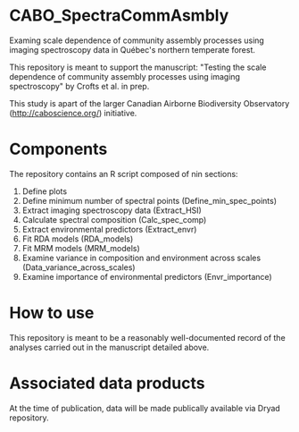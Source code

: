 # CABO_SpectraCommAsmbly
Examing scale dependence of community assembly processes using imaging spectroscopy data in Québec's northern temperate forest.

This repository is meant to support the manuscript: 
"Testing the scale dependence of community assembly processes using imaging spectroscopy" by Crofts et al. in prep. 

This study is apart of the larger Canadian Airborne Biodiversity Observatory (http://caboscience.org/) initiative.

# Components
The repository contains an R script composed of nin sections:
01. Define plots 
02. Define minimum number of spectral points (Define_min_spec_points)
03. Extract imaging spectroscopy data (Extract_HSI)
04. Calculate spectral composition (Calc_spec_comp)
05. Extract environmental predictors (Extract_envr)
06. Fit RDA models (RDA_models)
07. Fit MRM models (MRM_models)
08. Examine variance in composition and environment across scales (Data_variance_across_scales)
09. Examine importance of environmental predictors (Envr_importance)

# How to use
This repository is meant to be a reasonably well-documented record of the analyses carried out in the manuscript detailed above. 

# Associated data products
At the time of publication, data will be made publically available via Dryad repository. 
